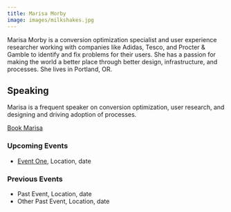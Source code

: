 ```yaml
---
title: Marisa Morby
image: images/milkshakes.jpg
---
```


Marisa Morby is a conversion optimization specialist and user experience researcher working with companies like Adidas, Tesco, and Procter & Gamble to identify and fix problems for their users. She has a passion for making the world a better place through better design, infrastructure, and processes. She lives in Portland, OR.

## Speaking

Marisa is a frequent speaker on conversion optimization, user research, and designing and driving adoption of processes.

<a href="/contact" class="button" style="margin-bottom: 3rem;">Book Marisa</a>

### Upcoming Events

- [Event One](#link-to-event), Location, date

### Previous Events

- Past Event, Location, date
- Other Past Event, Location, date

